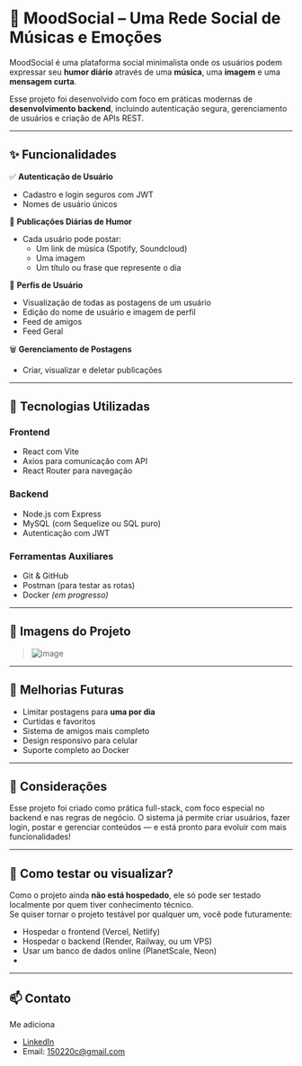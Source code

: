 # 🎵 MoodSocial – Uma Rede Social de Músicas e Emoções

MoodSocial é uma plataforma social minimalista onde os usuários podem expressar seu **humor diário** através de uma **música**, uma **imagem** e uma **mensagem curta**.

Esse projeto foi desenvolvido com foco em práticas modernas de **desenvolvimento backend**, incluindo autenticação segura, gerenciamento de usuários e criação de APIs REST.

---

## ✨ Funcionalidades

✅ **Autenticação de Usuário**  
- Cadastro e login seguros com JWT  
- Nomes de usuário únicos

🎵 **Publicações Diárias de Humor**  
- Cada usuário pode postar:  
  - Um link de música (Spotify, Soundcloud)  
  - Uma imagem  
  - Um título ou frase que represente o dia  

👤 **Perfis de Usuário**  
- Visualização de todas as postagens de um usuário  
- Edição do nome de usuário e imagem de perfil  
- Feed de amigos
- Feed Geral

🗑️ **Gerenciamento de Postagens**  
- Criar, visualizar e deletar publicações  
---

## 🧰 Tecnologias Utilizadas

### Frontend
- React com Vite
- Axios para comunicação com API
- React Router para navegação

### Backend
- Node.js com Express
- MySQL (com Sequelize ou SQL puro)
- Autenticação com JWT

### Ferramentas Auxiliares
- Git & GitHub
- Postman (para testar as rotas)
- Docker *(em progresso)*

---

## 📸 Imagens do Projeto

> ![image](https://github.com/user-attachments/assets/1ce2538d-c465-40f3-b6db-95956ea8c9d1)  

---

## 🧠 Melhorias Futuras

- Limitar postagens para **uma por dia**
- Curtidas e favoritos
- Sistema de amigos mais completo
- Design responsivo para celular
- Suporte completo ao Docker

---

## 💬 Considerações

Esse projeto foi criado como prática full-stack, com foco especial no backend e nas regras de negócio. O sistema já permite criar usuários, fazer login, postar e gerenciar conteúdos — e está pronto para evoluir com mais funcionalidades!

---

## 🔗 Como testar ou visualizar?

Como o projeto ainda **não está hospedado**, ele só pode ser testado localmente por quem tiver conhecimento técnico.  
Se quiser tornar o projeto testável por qualquer um, você pode futuramente:

- Hospedar o frontend (Vercel, Netlify)
- Hospedar o backend (Render, Railway, ou um VPS)
- Usar um banco de dados online (PlanetScale, Neon)
- 
---

## 📫 Contato

Me adiciona

- [LinkedIn](https://www.linkedin.com/in/samuel-menezes-nabarrete-7787a4353/)
- Email: 150220c@gmail.com

